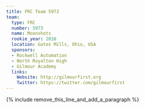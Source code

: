 ```yaml
---
title: FRC Team 5973
team:
  type: FRC
  number: 5973
  name: Moonshots
  rookie_year: 2016
  location: Gates Mills, Ohio, USA
  sponsors:
  - Rockwell Automation
  - North Royalton High
  - Gilmour Academy
  links:
    Website: http://gilmourfirst.org
    Twitter: https://twitter.com/gilmourfirst
---
```


{% include remove_this_line_and_add_a_paragraph %}